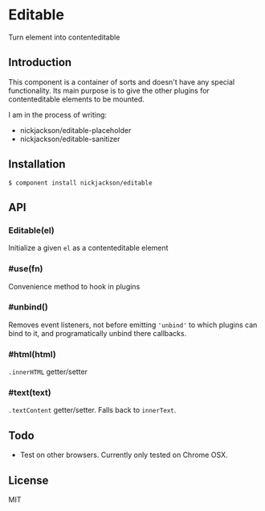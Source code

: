 # Editable

  Turn element into contenteditable

## Introduction

This component is a container of sorts and doesn't have any special functionality. Its main purpose is to give the other plugins for contenteditable elements to be mounted.

I am in the process of writing:

* nickjackson/editable-placeholder
* nickjackson/editable-sanitizer


## Installation

    $ component install nickjackson/editable

## API

### Editable(el)
Initialize a given `el` as a contenteditable element

### #use(fn)
Convenience method to hook in plugins

### #unbind()
Removes event listeners, not before emitting `'unbind'` to which plugins can bind to it, and programatically unbind there callbacks.

### #html(html)
`.innerHTML` getter/setter

### #text(text)
`.textContent` getter/setter. Falls back to `innerText`.

## Todo
* Test on other browsers. Currently only tested on Chrome OSX.

## License

  MIT